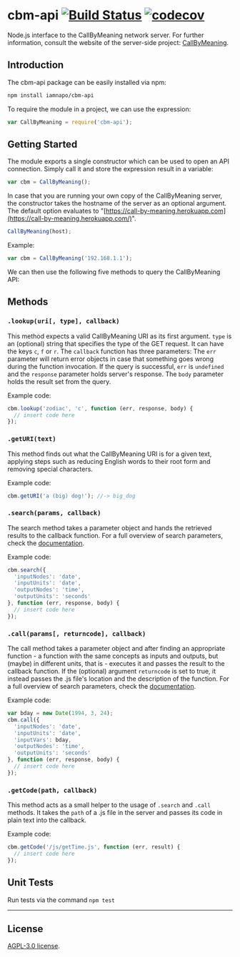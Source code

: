 # cbm-api    [![Build Status](https://travis-ci.com/iamnapo/cbm-api.svg?token=dPuvXqxKaaMT7sVBkN1H&branch=master)](https://travis-ci.com/iamnapo/cbm-api) [![codecov](https://codecov.io/gh/iamnapo/cbm-api/branch/master/graph/badge.svg?token=CSMrm2a8S1)](https://codecov.io/gh/iamnapo/cbm-api)

Node.js interface to the CallByMeaning network server. For further information, consult the website of the server-side project: [CallByMeaning](https://github.com/iamnapo/CallByMeaning).

## Introduction

The cbm-api package can be easily installed via npm:

``` bash
npm install iamnapo/cbm-api
```

To require the module in a project, we can use the expression:

```javascript
var CallByMeaning = require('cbm-api');
```

## Getting Started

The module exports a single constructor which can be used to open an API connection. Simply call it and store the expression result in a variable:

``` javascript
var cbm = CallByMeaning();
```

In case that you are running your own copy of the CallByMeaning server, the constructor takes the hostname of the server as an optional argument. The default option evaluates to "[https://call-by-meaning.herokuapp.com](https://call-by-meaning.herokuapp.com/)".

```javascript
CallByMeaning(host);
```

Example:

```javascript
var cbm = CallByMeaning('192.168.1.1');
```

We can then use the following five methods to query the CallByMeaning API:

## Methods

### `.lookup(uri[, type], callback)`

This method expects a valid CallByMeaning URI as its first argument.
`type` is an (optional) string that specifies the type of the GET request. It can have the keys `c`, `f` or `r`. The `callback` function has three parameters: The `err` parameter will return error objects in case that something goes
wrong during the function invocation. If the query is successful, `err` is `undefined` and the `response` parameter holds server's response. The `body` parameter holds the result set from the query.

Example code:

```javascript
cbm.lookup('zodiac', 'c', function (err, response, body) {
  // insert code here
});
```

### `.getURI(text)`

This method finds out what the CallByMeaning URI is for a given text, applying steps such as reducing English words to their root form and removing special characters.

Example code:

```javascript
cbm.getURI('a (big) dog!'); //-> big_dog
```

### `.search(params, callback)`

The search method takes a parameter object and hands the retrieved results to the callback function. For a full overview of search parameters, check the [documentation](https://github.com/iamnapo/CallByMeaning/blob/master/docs/GETBYMEANING.md).

Example code:

```javascript
cbm.search({
  'inputNodes': 'date',
  'inputUnits': 'date',
  'outputNodes': 'time',
  'outputUnits': 'seconds'
}, function (err, response, body) {
  // insert code here
});
```

### `.call(params[, returncode], callback)`

The call method takes a parameter object and after finding an appropriate function - a function with the same concepts as inputs and outputs, but (maybe) in different units, that is - executes it and passes the result to the callback function. If the (optional) argument `returncode` is set to true, it instead passes the .js file's location and the description of the function. For a full overview of search parameters, check the [documentation](https://github.com/iamnapo/CallByMeaning/blob/master/docs/CALLBYMEANING.md).

Example code:

```javascript
var bday = new Date(1994, 3, 24);
cbm.call({
  'inputNodes': 'date',
  'inputUnits': 'date',
  'inputVars': bday,
  'outputNodes': 'time',
  'outputUnits': 'seconds'
}, function (err, response, body) {
  // insert code here
});
```

### `.getCode(path, callback)`

This method acts as a small helper to the usage of `.search` and `.call` methods. It takes the `path` of a .js file in the server and passes its code in plain text into the callback.

Example code:

```javascript
cbm.getCode('/js/getTime.js', function (err, result) {
  // insert code here
});
```

## Unit Tests

Run tests via the command `npm test`

---

## License

[AGPL-3.0 license](https://opensource.org/licenses/AGPL-3.0).
